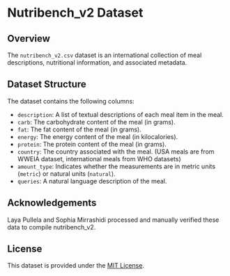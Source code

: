 # Nutribench_v2 Dataset

## Overview
The `nutribench_v2.csv` dataset is an international collection of meal descriptions, nutritional information, and associated metadata. 

## Dataset Structure
The dataset contains the following columns:
- `description`: A list of textual descriptions of each meal item in the meal.
- `carb`: The carbohydrate content of the meal (in grams).
- `fat`: The fat content of the meal (in grams).
- `energy`: The energy content of the meal (in kilocalories).
- `protein`: The protein content of the meal (in grams).
- `country`: The country associated with the meal. (USA meals are from WWEIA dataset, international meals from WHO datasets)
- `amount_type`: Indicates whether the measurements are in metric units (`metric`) or natural units (`natural`).
- `queries`: A natural language description of the meal.

## Acknowledgements
Laya Pullela and Sophia Mirrashidi processed and manually verified these data to compile nutribench_v2.

## License
This dataset is provided under the [MIT License](https://opensource.org/licenses/MIT).
